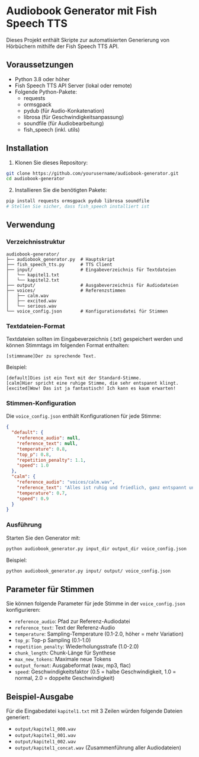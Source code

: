 # Audiobook Generator mit Fish Speech TTS

Dieses Projekt enthält Skripte zur automatisierten Generierung von Hörbüchern mithilfe der Fish Speech TTS API.

## Voraussetzungen

- Python 3.8 oder höher
- Fish Speech TTS API Server (lokal oder remote)
- Folgende Python-Pakete:
  - requests
  - ormsgpack
  - pydub (für Audio-Konkatenation)
  - librosa (für Geschwindigkeitsanpassung)
  - soundfile (für Audiobearbeitung)
  - fish_speech (inkl. utils)

## Installation

1. Klonen Sie dieses Repository:
```bash
git clone https://github.com/yourusername/audiobook-generator.git
cd audiobook-generator
```

2. Installieren Sie die benötigten Pakete:
```bash
pip install requests ormsgpack pydub librosa soundfile
# Stellen Sie sicher, dass fish_speech installiert ist
```

## Verwendung

### Verzeichnisstruktur

```
audiobook-generator/
├── audiobook_generator.py  # Hauptskript
├── fish_speech_tts.py      # TTS Client
├── input/                  # Eingabeverzeichnis für Textdateien
│   └── kapitel1.txt
│   └── kapitel2.txt
├── output/                 # Ausgabeverzeichnis für Audiodateien
├── voices/                 # Referenzstimmen
│   ├── calm.wav
│   ├── excited.wav
│   └── serious.wav
└── voice_config.json       # Konfigurationsdatei für Stimmen
```

### Textdateien-Format

Textdateien sollten im Eingabeverzeichnis (.txt) gespeichert werden und können Stimmtags im folgenden Format enthalten:

```
[stimmname]Der zu sprechende Text.
```

Beispiel:
```
[default]Dies ist ein Text mit der Standard-Stimme.
[calm]Hier spricht eine ruhige Stimme, die sehr entspannt klingt.
[excited]Wow! Das ist ja fantastisch! Ich kann es kaum erwarten!
```

### Stimmen-Konfiguration

Die `voice_config.json` enthält Konfigurationen für jede Stimme:

```json
{
  "default": {
    "reference_audio": null,
    "reference_text": null,
    "temperature": 0.8,
    "top_p": 0.8,
    "repetition_penalty": 1.1,
    "speed": 1.0
  },
  "calm": {
    "reference_audio": "voices/calm.wav",
    "reference_text": "Alles ist ruhig und friedlich, ganz entspannt und gelassen.",
    "temperature": 0.7,
    "speed": 0.9
  }
}
```

### Ausführung

Starten Sie den Generator mit:

```bash
python audiobook_generator.py input_dir output_dir voice_config.json
```

Beispiel:
```bash
python audiobook_generator.py input/ output/ voice_config.json
```

## Parameter für Stimmen

Sie können folgende Parameter für jede Stimme in der `voice_config.json` konfigurieren:

- `reference_audio`: Pfad zur Referenz-Audiodatei
- `reference_text`: Text der Referenz-Audio
- `temperature`: Sampling-Temperature (0.1-2.0, höher = mehr Variation)
- `top_p`: Top-p Sampling (0.1-1.0)
- `repetition_penalty`: Wiederholungsstrafe (1.0-2.0)
- `chunk_length`: Chunk-Länge für Synthese
- `max_new_tokens`: Maximale neue Tokens
- `output_format`: Ausgabeformat (wav, mp3, flac)
- `speed`: Geschwindigkeitsfaktor (0.5 = halbe Geschwindigkeit, 1.0 = normal, 2.0 = doppelte Geschwindigkeit)

## Beispiel-Ausgabe

Für die Eingabedatei `kapitel1.txt` mit 3 Zeilen würden folgende Dateien generiert:
- `output/kapitel1_000.wav`
- `output/kapitel1_001.wav`
- `output/kapitel1_002.wav`
- `output/kapitel1_concat.wav` (Zusammenführung aller Audiodateien)